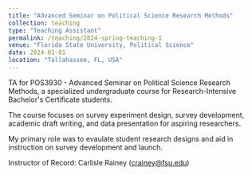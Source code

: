 ```yaml
---
title: "Advanced Seminar on Political Science Research Methods"
collection: teaching
type: "Teaching Assistant"
permalink: /teaching/2024-spring-teaching-1
venue: "Florida State University, Political Science"
date: 2024-01-01
location: "Tallahassee, FL, USA"
---
```


TA for POS3930 - Advanced Seminar on Political Science Research Methods, a specialized undergraduate course for Research-Intensive Bachelor's Certificate students.

The course focuses on survey experiment design, survey development, academic draft writing, and data presentation for aspiring researchers.

My primary role was to evaulate student research designs and aid in instruction on survey development and launch.

Instructor of Record: Carlisle Rainey (crainey@fsu.edu)
